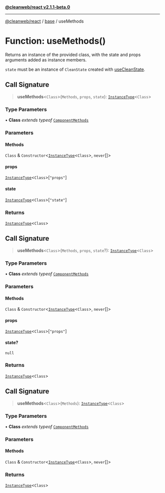 [**@cleanweb/react v2.1.1-beta.0**](./../../README.md)

***

[@cleanweb/react](./../../modules.md) / [base](./../README.md) / useMethods

# Function: useMethods()

Returns an instance of the provided class,
with the state and props arguments added as instance members.

`state` must be an instance of `CleanState` created with [useCleanState](useCleanState.md).

## Call Signature

> **useMethods**\<`Class`\>(`Methods`, `props`, `state`): [`InstanceType`](https://www.typescriptlang.org/docs/handbook/utility-types.html#instancetypetype)\<`Class`\>

### Type Parameters

• **Class** *extends* *typeof* [`ComponentMethods`](./../classes/ComponentMethods.md)

### Parameters

#### Methods

`Class` & `Constructor`\<[`InstanceType`](https://www.typescriptlang.org/docs/handbook/utility-types.html#instancetypetype)\<`Class`\>, `never`[]\>

#### props

[`InstanceType`](https://www.typescriptlang.org/docs/handbook/utility-types.html#instancetypetype)\<`Class`\>\[`"props"`\]

#### state

[`InstanceType`](https://www.typescriptlang.org/docs/handbook/utility-types.html#instancetypetype)\<`Class`\>\[`"state"`\]

### Returns

[`InstanceType`](https://www.typescriptlang.org/docs/handbook/utility-types.html#instancetypetype)\<`Class`\>

## Call Signature

> **useMethods**\<`Class`\>(`Methods`, `props`, `state`?): [`InstanceType`](https://www.typescriptlang.org/docs/handbook/utility-types.html#instancetypetype)\<`Class`\>

### Type Parameters

• **Class** *extends* *typeof* [`ComponentMethods`](./../classes/ComponentMethods.md)

### Parameters

#### Methods

`Class` & `Constructor`\<[`InstanceType`](https://www.typescriptlang.org/docs/handbook/utility-types.html#instancetypetype)\<`Class`\>, `never`[]\>

#### props

[`InstanceType`](https://www.typescriptlang.org/docs/handbook/utility-types.html#instancetypetype)\<`Class`\>\[`"props"`\]

#### state?

`null`

### Returns

[`InstanceType`](https://www.typescriptlang.org/docs/handbook/utility-types.html#instancetypetype)\<`Class`\>

## Call Signature

> **useMethods**\<`Class`\>(`Methods`): [`InstanceType`](https://www.typescriptlang.org/docs/handbook/utility-types.html#instancetypetype)\<`Class`\>

### Type Parameters

• **Class** *extends* *typeof* [`ComponentMethods`](./../classes/ComponentMethods.md)

### Parameters

#### Methods

`Class` & `Constructor`\<[`InstanceType`](https://www.typescriptlang.org/docs/handbook/utility-types.html#instancetypetype)\<`Class`\>, `never`[]\>

### Returns

[`InstanceType`](https://www.typescriptlang.org/docs/handbook/utility-types.html#instancetypetype)\<`Class`\>
